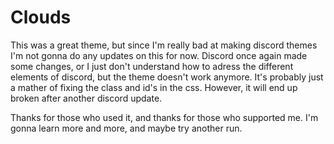 # Clouds 
This was a great theme, but since I'm really bad at making discord themes I'm not gonna do any updates on this for now.
Discord once again made some changes, or I just don't understand how to adress the different elements of discord, but the theme doesn't work anymore. 
It's probably just a mather of fixing the class and id's in the css. However, it will end up broken after another discord update.

Thanks for those who used it, and thanks for those who supported me. I'm gonna learn more and more, and maybe try another run.

